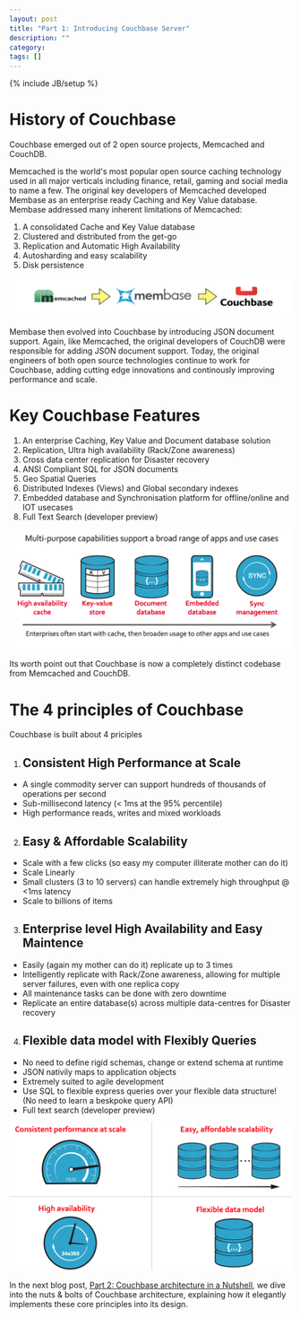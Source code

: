 ```yaml
---
layout: post
title: "Part 1: Introducing Couchbase Server"
description: ""
category: 
tags: []
---
```

{% include JB/setup %}

<h1><strong>History of Couchbase</strong></h1>
Couchbase emerged out of 2 open source projects, Memcached and CouchDB.

Memcached is the world's most popular open source caching technology used in all major verticals including finance, retail, gaming and social media to name a few. The original key developers of Memcached developed Membase as an enterprise ready Caching and Key Value database. Membase addressed many inherent limitations of Memcached:

1. A consolidated Cache and Key Value database
2. Clustered and distributed from the get-go
3. Replication and Automatic High Availability
4. Autosharding and easy scalability
5. Disk persistence


![Couchbase Evolution](/assets/images/couchbase-evolution.png)

Membase then evolved into Couchbase by introducing JSON document support. Again, like Memcached, the original developers of CouchDB were responsible for adding JSON document support. Today, the original engineers of both open source technologies continue to work for Couchbase, adding cutting edge innovations and continously improving performance and scale. 

<h1><strong>Key Couchbase Features</strong></h1>

1. An enterprise Caching, Key Value and Document database solution
2. Replication, Ultra high availability (Rack/Zone awareness)
3. Cross data center replication for Disaster recovery
4. ANSI Compliant SQL for JSON documents
5. Geo Spatial Queries
6. Distributed Indexes (Views) and Global secondary indexes
7. Embedded database and Synchronisation platform for offline/online and IOT usecases
8. Full Text Search (developer preview)

![Couchbase - The Complete Data Management Solution](/assets/images/couchbas-data-platform.png)

Its worth point out that Couchbase is now a completely distinct codebase from Memcached and CouchDB. 


<h1><strong>The 4 principles of Couchbase</strong></h1>

Couchbase is built about 4 priciples

1. <h2><strong>Consistent High Performance at Scale</strong></h2>
- A single commodity server can support hundreds of thousands of operations per second
- Sub-millisecond latency (< 1ms at the 95% percentile)
- High performance reads, writes and mixed workloads

2. <h2><strong>Easy & Affordable Scalability</strong></h2>
- Scale with a few clicks (so easy my computer illiterate mother can do it)
- Scale Linearly
- Small clusters (3 to 10 servers) can handle extremely high throughput @ <1ms latency
- Scale to billions of items

3. <h2><strong>Enterprise level High Availability and Easy Maintence</strong></h2>
- Easily (again my mother can do it) replicate up to 3 times
- Intelligently replicate with Rack/Zone awareness, allowing for multiple server failures, even with one replica copy
- All maintenance tasks can be done with zero downtime
- Replicate an entire database(s) across multiple data-centres for Disaster recovery

4. <h2><strong>Flexible data model with Flexibly Queries</strong></h2>
- No need to define rigid schemas, change or extend schema at runtime
- JSON nativily maps to application objects
- Extremely suited to agile development 
- Use SQL to flexible express queries over your flexible data structure! (No need to learn a beskpoke query API)
- Full text search (developer preview)

![Couchbase - 4 Principles of Couchbase](/assets/images/4pillars.png)

In the next blog post, [Part 2: Couchbase architecture in a Nutshell](/2015/11/26/part-2-couchbase-architecture-in-a-nutshell/), we dive into the nuts & bolts of Couchbase architecture, explaining how it elegantly implements these core principles into its design.

